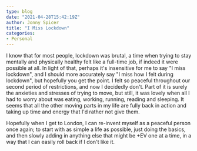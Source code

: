 ```yaml
---
type: blog
date: "2021-04-28T15:42:19Z"
author: Jonny Spicer
title: "I Miss Lockdown"
categories:
- Personal
---
```

I know that for most people, lockdown was brutal, a time when trying to stay mentally and physically healthy felt like a full-time job, if indeed it were possible at all. In light of that, perhaps it's insensitive
for me to say "I miss lockdown", and I should more accurately say "I miss how I felt during lockdown", but hopefully you get the point. I felt so peaceful throughout our second period of restrictions, and now I
decidedly don't. Part of it is surely the anxieties and stresses of trying to move, but still, it was lovely when all I had to worry about was eating, working, running, reading and sleeping. It seems that all the
other moving parts in my life are fully back in action and taking up time and energy that I'd rather not give them.

Hopefully when I get to London, I can re-invent myself as a peaceful person once again; to start with as simple a life as possible, just doing the basics, and then slowly adding in anything else that might be +EV
one at a time, in a way that I can easily roll back if I don't like it.
